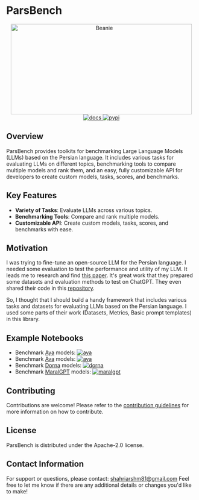 # ParsBench

<div style="text-align: center;">
    <a href="https://github.com/shahriarshm/parsbench">
        <img src="https://raw.githubusercontent.com/shahriarshm/parsbench/main/docs/imgs/banner-black.png" alt="Beanie" width="480" height="240">
    </a>
    <br>
    <a href="https://shahriarshm.github.io/parsbench/">
        <img src="https://shields.io/badge/-docs-blue" alt="docs">
    </a>
    <a href="https://pypi.python.org/pypi/parsbench">
        <img src="https://img.shields.io/pypi/v/parsbench.svg" alt="pypi">
    </a>
</div>

## Overview

ParsBench provides toolkits for benchmarking Large Language Models (LLMs) based on the Persian language. It includes various tasks for evaluating LLMs on different topics, benchmarking tools to compare multiple models and rank them, and an easy, fully customizable API for developers to create custom models, tasks, scores, and benchmarks.

## Key Features

- **Variety of Tasks**: Evaluate LLMs across various topics.
- **Benchmarking Tools**: Compare and rank multiple models.
- **Customizable API**: Create custom models, tasks, scores, and benchmarks with ease.

## Motivation

I was trying to fine-tune an open-source LLM for the Persian language. I needed some evaluation to test the performance and utility of my LLM. It leads me to research and find [this paper](https://arxiv.org/abs/2404.02403). It's great work that they prepared some datasets and evaluation methods to test on ChatGPT. They even shared their code in this [repository](https://github.com/Ipouyall/Benchmarking_ChatGPT_for_Persian).

So, I thought that I should build a handy framework that includes various tasks and datasets for evaluating LLMs based on the Persian language. I used some parts of their work (Datasets, Metrics, Basic prompt templates) in this library.

## Example Notebooks

- Benchmark [Aya](https://huggingface.co/CohereForAI) models: [![aya](https://colab.research.google.com/assets/colab-badge.svg)](https://colab.research.google.com/drive/1aPayB9AaheDxT7zS4A_4SAMH3a7mIDFX?usp=sharing)
- Benchmark [Ava](https://huggingface.co/MehdiHosseiniMoghadam) models: [![ava](https://colab.research.google.com/assets/colab-badge.svg)](https://drive.google.com/file/d/1ToJ8gTQz1ifU70EBAM7fZG2LIOY4zAp0/view?usp=sharing)
- Benchmark [Dorna](https://huggingface.co/PartAI) models: [![dorna](https://colab.research.google.com/assets/colab-badge.svg)](https://drive.google.com/file/d/1f64d0GnmcQIZ-tlN8cg49pPdiwlVlWvi/view?usp=sharing)
- Benchmark [MaralGPT](https://huggingface.co/MaralGPT) models: [![maralgpt](https://colab.research.google.com/assets/colab-badge.svg)](https://drive.google.com/file/d/1ZfjxPa4CfAZdQgtPaEt3nnX180A825ZF/view?usp=sharing)

## Contributing

Contributions are welcome! Please refer to the [contribution guidelines](contribution.md) for more information on how to contribute.

## License

ParsBench is distributed under the Apache-2.0 license.

## Contact Information

For support or questions, please contact: [shahriarshm81@gmail.com](mailto:shahriarshm81@gmail.com)
Feel free to let me know if there are any additional details or changes you'd like to make!
